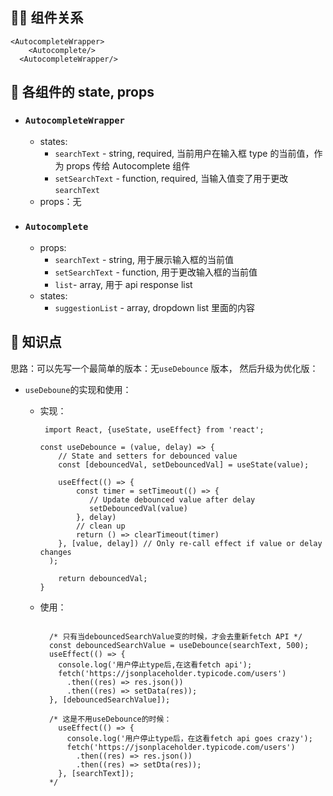 ## 👨‍👧 组件关系

```
<AutocompleteWrapper>
    <Autocomplete/>
  <AutocompleteWrapper/>
```

## 🔢 各组件的 state, props

- ### `AutocompleteWrapper`

  - states:
    - `searchText` - string, required, 当前用户在输入框 type 的当前值，作为 props 传给 Autocomplete 组件
    - `setSearchText` - function, required, 当输入值变了用于更改`searchText`
  - props：无

- ### `Autocomplete`

  - props:
    - `searchText` - string, 用于展示输入框的当前值
    - `setSearchText` - function, 用于更改输入框的当前值
    - `list`- array, 用于 api response list
  - states:
    - `suggestionList` - array, dropdown list 里面的内容

## 👀 知识点

思路：可以先写一个最简单的版本：无`useDebounce` 版本， 然后升级为优化版：

- `useDeboune`的实现和使用：

  - 实现：

    ```
     import React, {useState, useEffect} from 'react';

    const useDebounce = (value, delay) => {
        // State and setters for debounced value
        const [debouncedVal, setDebouncedVal] = useState(value);

        useEffect(() => {
            const timer = setTimeout(() => {
               // Update debounced value after delay
               setDebouncedVal(value)
            }, delay)
            // clean up
            return () => clearTimeout(timer)
        }, [value, delay]) // Only re-call effect if value or delay changes
      );

        return debouncedVal;
    }
    ```

  - 使用：

    ```

      /* 只有当debouncedSearchValue变的时候，才会去重新fetch API */
      const debouncedSearchValue = useDebounce(searchText, 500);
      useEffect(() => {
        console.log('用户停止type后,在这看fetch api');
        fetch('https://jsonplaceholder.typicode.com/users')
          .then((res) => res.json())
          .then((res) => setData(res));
      }, [debouncedSearchValue]);

      /* 这是不用useDebounce的时候：
        useEffect(() => {
          console.log('用户停止type后，在这看fetch api goes crazy');
          fetch('https://jsonplaceholder.typicode.com/users')
            .then((res) => res.json())
            .then((res) => setDta(res));
        }, [searchText]);
      */
    ```
